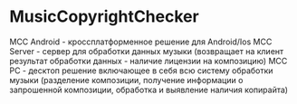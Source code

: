 # MusicCopyrightChecker

MCC Android - кроссплатформенное решение для Android/Ios
MCC Server - сервер для обработки данных музыки (возвращает на клиент результат обработки данных - наличие лицензии на композицию)
MCC PC - десктоп решение включающее в себя всю систему обработки музыки (разделение композиции, получение информации о запрошенной композиции, обработка и выявление наличия копирайта)
